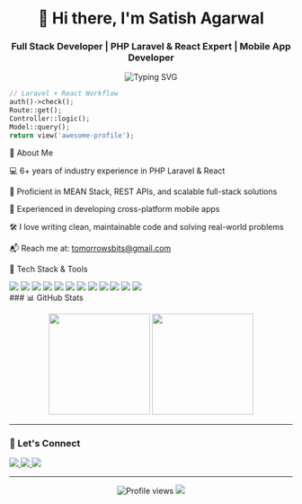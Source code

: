 <h1 align="center">👋 Hi there, I'm Satish Agarwal</h1>
<h3 align="center">Full Stack Developer | PHP Laravel & React Expert | Mobile App Developer</h3>

<p align="center">
  <img src="https://readme-typing-svg.herokuapp.com?font=Fira+Code&duration=3000&pause=1000&color=2FD4FF&center=true&vCenter=true&width=435&lines=Full+Stack+Web+%26+Mobile+Developer;Laravel+%7C+React+%7C+MEAN+Stack+Expert;6%2B+Years+Experience;Passionate+about+clean+code+%26+scalable+apps" alt="Typing SVG" />
</p>

```php
// Laravel + React Workflow
auth()->check();
Route::get();
Controller::logic();
Model::query();
return view('awesome-profile');
```
💼 About Me

💻 6+ years of industry experience in PHP Laravel & React

🧠 Proficient in MEAN Stack, REST APIs, and scalable full-stack solutions

📱 Experienced in developing cross-platform mobile apps

🛠️ I love writing clean, maintainable code and solving real-world problems

📬 Reach me at: tomorrowsbits@gmail.com

🚀 Tech Stack & Tools
<div align="left"> <img src="https://img.shields.io/badge/PHP-777BB4?style=for-the-badge&logo=php&logoColor=white"/>
<img src="https://img.shields.io/badge/Laravel-E74430?style=for-the-badge&logo=laravel&logoColor=white"/> 
  <img src="https://img.shields.io/badge/React-20232A?style=for-the-badge&logo=react&logoColor=61DAFB"/>
  <img src="https://img.shields.io/badge/Node.js-43853D?style=for-the-badge&logo=node-dot-js&logoColor=white"/>
  <img src="https://img.shields.io/badge/Express.js-000000?style=for-the-badge&logo=express&logoColor=white"/>
  <img src="https://img.shields.io/badge/MongoDB-4EA94B?style=for-the-badge&logo=mongodb&logoColor=white"/>
  <img src="https://img.shields.io/badge/JavaScript-F7DF1E?style=for-the-badge&logo=javascript&logoColor=black"/> 
  <img src="https://img.shields.io/badge/Android-3DDC84?style=for-the-badge&logo=android&logoColor=white"/>
  <img src="https://img.shields.io/badge/Firebase-FFCA28?style=for-the-badge&logo=firebase&logoColor=black"/>
  <img src="https://img.shields.io/badge/Postman-FF6C37?style=for-the-badge&logo=postman&logoColor=white"/>
  <img src="https://img.shields.io/badge/Git-F05032?style=for-the-badge&logo=git&logoColor=white"/> 
  <img src="https://img.shields.io/badge/GitHub-181717?style=for-the-badge&logo=github&logoColor=white"/> </div>
### 📊 GitHub Stats

<p align="center">
  <img src="https://github-readme-stats.vercel.app/api?username=satish-agarwal&show_icons=true&theme=radical" height="180"/>
  <img src="https://github-readme-stats.vercel.app/api/top-langs/?username=satish-agarwal&layout=compact&theme=radical" height="180"/>
</p>

---

### 🔗 Let's Connect

<p align="left">
  <a href="mailto:tomorrowsbits@gmail.com">
    <img src="https://img.shields.io/badge/Email-tomorrowsbits@gmail.com-D14836?style=for-the-badge&logo=gmail&logoColor=white"/>
  </a>
  <a href="https://www.linkedin.com/in/your-linkedin-url">
    <img src="https://img.shields.io/badge/LinkedIn-0077B5?style=for-the-badge&logo=linkedin&logoColor=white"/>
  </a>
  <a href="https://twitter.com/your-twitter-handle">
    <img src="https://img.shields.io/badge/Twitter-1DA1F2?style=for-the-badge&logo=twitter&logoColor=white"/>
  </a>
</p>

---

<p align="center">
  <img src="https://komarev.com/ghpvc/?username=satish-agarwal&color=brightgreen" alt="Profile views"/>
  <img src="https://img.shields.io/github/followers/satish-agarwal?label=Followers&style=for-the-badge"/>
</p>

